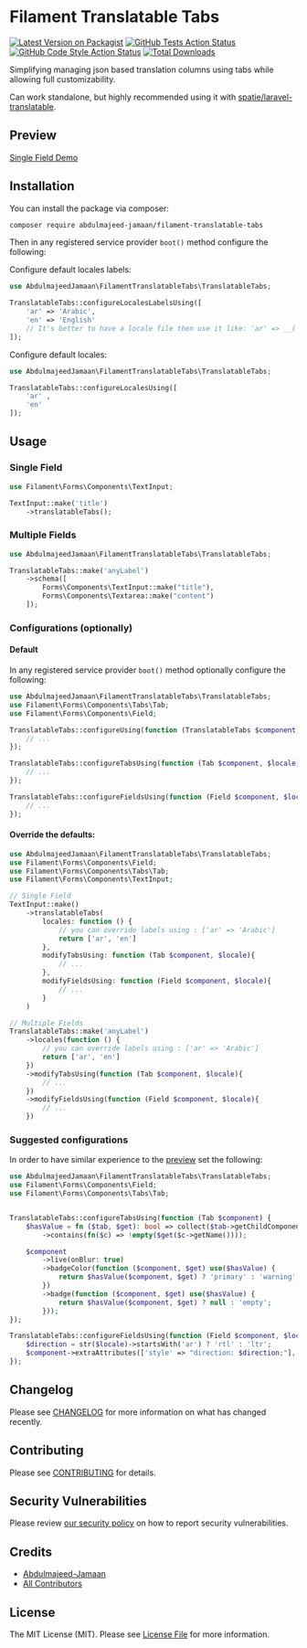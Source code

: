 # Filament Translatable Tabs

[![Latest Version on Packagist](https://img.shields.io/packagist/v/abdulmajeed-jamaan/filament-translatable-tabs.svg?style=flat-square)](https://packagist.org/packages/abdulmajeed-jamaan/filament-translatable-tabs)
[![GitHub Tests Action Status](https://img.shields.io/github/actions/workflow/status/abdulmajeed-jamaan/filament-translatable-tabs/run-tests.yml?branch=main&label=tests&style=flat-square)](https://github.com/abdulmajeed-jamaan/filament-translatable-tabs/actions?query=workflow%3Arun-tests+branch%3Amain)
[![GitHub Code Style Action Status](https://img.shields.io/github/actions/workflow/status/abdulmajeed-jamaan/filament-translatable-tabs/fix-php-code-styling.yml?branch=main&label=code%20style&style=flat-square)](https://github.com/abdulmajeed-jamaan/filament-translatable-tabs/actions?query=workflow%3A"Fix+PHP+code+styling"+branch%3Amain)
[![Total Downloads](https://img.shields.io/packagist/dt/abdulmajeed-jamaan/filament-translatable-tabs.svg?style=flat-square)](https://packagist.org/packages/abdulmajeed-jamaan/filament-translatable-tabs)

Simplifying managing json based translation columns using tabs while allowing full customizability.

Can work standalone, but highly recommended using it with [spatie/laravel-translatable](https://github.com/spatie/laravel-translatable).

## Preview

[Single Field Demo](./art/videos/single-field-preview.mov)

## Installation

You can install the package via composer:

```bash
composer require abdulmajeed-jamaan/filament-translatable-tabs
```

Then in any registered service provider `boot()` method configure the following:

Configure default locales labels:

```php
use AbdulmajeedJamaan\FilamentTranslatableTabs\TranslatableTabs;

TranslatableTabs::configureLocalesLabelsUsing([
    'ar' => 'Arabic',
    'en' => 'English'
    // It's better to have a locale file then use it like: 'ar' => __('localeFile.ar')
]);
```

Configure default locales:

```php
use AbdulmajeedJamaan\FilamentTranslatableTabs\TranslatableTabs;

TranslatableTabs::configureLocalesUsing([
    'ar' ,
    'en' 
]);
```

## Usage

### Single Field

```php
use Filament\Forms\Components\TextInput;

TextInput::make('title')
    ->translatableTabs();
```

### Multiple Fields

```php
use AbdulmajeedJamaan\FilamentTranslatableTabs\TranslatableTabs;

TranslatableTabs::make('anyLabel')
    ->schema([
        Forms\Components\TextInput::make("title"),
        Forms\Components\Textarea::make("content")
    ]);
```

### Configurations (optionally)

#### Default

In any registered service provider `boot()` method optionally configure the following:

```php
use AbdulmajeedJamaan\FilamentTranslatableTabs\TranslatableTabs;
use Filament\Forms\Components\Tabs\Tab;
use Filament\Forms\Components\Field;

TranslatableTabs::configureUsing(function (TranslatableTabs $component){
    // ...
});

TranslatableTabs::configureTabsUsing(function (Tab $component, $locale){
    // ...
});

TranslatableTabs::configureFieldsUsing(function (Field $component, $locale){
    // ...
});
```

#### Override the defaults:

```php
use AbdulmajeedJamaan\FilamentTranslatableTabs\TranslatableTabs;
use Filament\Forms\Components\Field;
use Filament\Forms\Components\Tabs\Tab;
use Filament\Forms\Components\TextInput;

// Single Field
TextInput::make()
    ->translatableTabs(
        locales: function () {
            // you can override labels using : ['ar' => 'Arabic']
            return ['ar', 'en']
        },
        modifyTabsUsing: function (Tab $component, $locale){
            // ...
        },
        modifyFieldsUsing: function (Field $component, $locale){
            // ...
        } 
    )

// Multiple Fields
TranslatableTabs::make('anyLabel')
    ->locales(function () {
        // you can override labels using : ['ar' => 'Arabic']
        return ['ar', 'en']
    })
    ->modifyTabsUsing(function (Tab $component, $locale){
        // ...
    })
    ->modifyFieldsUsing(function (Field $component, $locale){
        // ...
    })
```

### Suggested configurations

In order to have similar experience to the [preview](#preview) set the following:

```php
use AbdulmajeedJamaan\FilamentTranslatableTabs\TranslatableTabs;
use Filament\Forms\Components\Field;
use Filament\Forms\Components\Tabs\Tab;


TranslatableTabs::configureTabsUsing(function (Tab $component) {
    $hasValue = fn ($tab, $get): bool => collect($tab->getChildComponents())
        ->contains(fn($c) => !empty($get($c->getName())));

    $component
        ->live(onBlur: true)
        ->badgeColor(function ($component, $get) use($hasValue) {
            return $hasValue($component, $get) ? 'primary' : 'warning';
        })
        ->badge(function ($component, $get) use($hasValue) {
            return $hasValue($component, $get) ? null : 'empty';
        }));
});

TranslatableTabs::configureFieldsUsing(function (Field $component, $locale) {
    $direction = str($locale)->startsWith('ar') ? 'rtl' : 'ltr'; 
    $component->extraAttributes(['style' => "direction: $direction;"], merge: true);
});
```


## Changelog

Please see [CHANGELOG](CHANGELOG.md) for more information on what has changed recently.

## Contributing

Please see [CONTRIBUTING](.github/CONTRIBUTING.md) for details.

## Security Vulnerabilities

Please review [our security policy](../../security/policy) on how to report security vulnerabilities.

## Credits

- [Abdulmajeed-Jamaan](https://github.com/Abdulmajeed-Jamaan)
- [All Contributors](../../contributors)

## License

The MIT License (MIT). Please see [License File](LICENSE.md) for more information.

